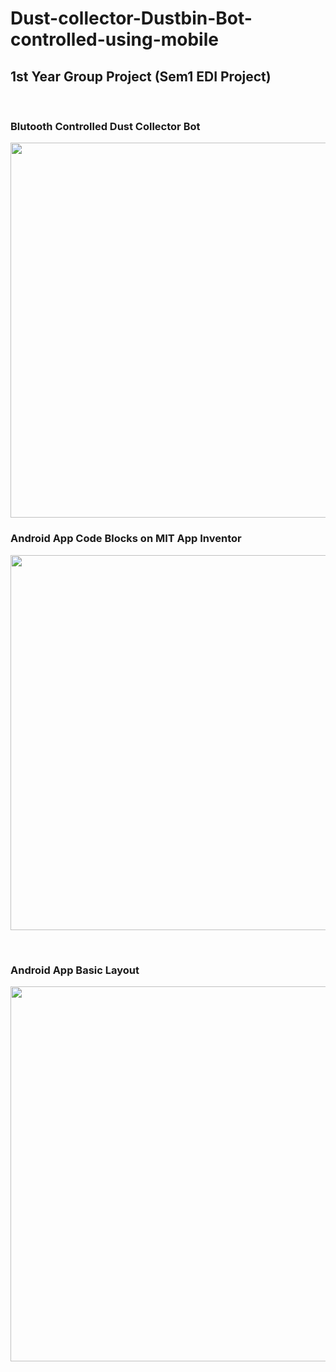 
# Dust-collector-Dustbin-Bot-controlled-using-mobile
## 1st Year Group Project (Sem1 EDI Project)









<p align="center">
  
  
  <br><h3>Blutooth Controlled Dust Collector Bot</h3>
  
  <img src="https://user-images.githubusercontent.com/45332512/130611763-0e18ec21-056d-4468-b90d-e93d2205c5c2.JPG" width="600" >
  
  <br>
  <h3>Android App Code Blocks on MIT App Inventor</h3>
                                                                                                                                
  <img src="https://user-images.githubusercontent.com/45332512/130738011-5f481ab3-9e60-44df-b5dd-4984d2c84c98.png" width="600" >
  
  <br><h3> Android App Basic Layout</h3>
  
  <img src="https://user-images.githubusercontent.com/45332512/130737736-28d724d3-8d6e-47b2-81b5-c652e5f9e6e3.png" width="600" >
  
</p>
